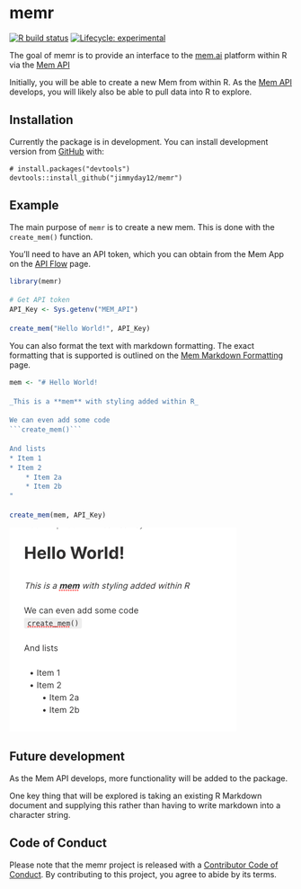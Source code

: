 
<!-- README.md is generated from README.Rmd. Please edit that file -->

# memr

<!-- badges: start -->

[![R build
status](https://github.com/jimmyday12/memr/workflows/R-CMD-check/badge.svg)](https://github.com/jimmyday12/memr/actions)
[![Lifecycle:
experimental](https://img.shields.io/badge/lifecycle-experimental-orange.svg)](https://www.tidyverse.org/lifecycle/#experimental)
<!-- badges: end -->

The goal of memr is to provide an interface to the
[mem.ai](https://get.mem.ai) platform within R via the [Mem
API](https://docs.mem.ai/docs/)

Initially, you will be able to create a new Mem from within R. As the
[Mem API](https://docs.mem.ai/docs/) develops, you will likely also be
able to pull data into R to explore.

## Installation

Currently the package is in development. You can install development
version from [GitHub](https://github.com/) with:

``` undefined
# install.packages("devtools")
devtools::install_github("jimmyday12/memr")
```

## Example

The main purpose of `memr` is to create a new mem. This is done with the
`create_mem()` function.

You’ll need to have an API token, which you can obtain from the Mem App
on the [API Flow](https://mem.ai/flows/api) page.

``` r
library(memr)

# Get API token
API_Key <- Sys.getenv("MEM_API")

create_mem("Hello World!", API_Key)
```

You can also format the text with markdown formatting. The exact
formatting that is supported is outlined on the [Mem Markdown
Formatting](https://docs.mem.ai/docs/general/mem-markdown-format) page.

```` r
mem <- "# Hello World!

_This is a **mem** with styling added within R_

We can even add some code
```create_mem()```

And lists
* Item 1
* Item 2
    * Item 2a
    * Item 2b
"

create_mem(mem, API_Key)
````

![example mem from the mem app](man/figures/mem_example.png)

## Future development

As the Mem API develops, more functionality will be added to the
package.

One key thing that will be explored is taking an existing R Markdown
document and supplying this rather than having to write markdown into a
character string.

## Code of Conduct

Please note that the memr project is released with a [Contributor Code
of
Conduct](https://contributor-covenant.org/version/2/0/CODE_OF_CONDUCT.html).
By contributing to this project, you agree to abide by its terms.
